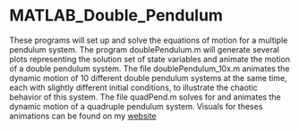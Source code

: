 # MATLAB_Double_Pendulum
These programs will set up and solve the equations of motion for a multiple pendulum system. The program doublePendulum.m will generate several plots representing the solution set of state variables and animate the motion of a double pendulum system. The file doublePendulum_10x.m animates the dynamic motion of 10 different double pendulum systems at the same time, each with slightly different initial conditions, to illustrate the chaotic behavior of this system. The file quadPend.m solves for and animates the dynamic motion of a quadruple pendulum system. Visuals for theses animations can be found on my [website](https://www.louiscaves.com/Simulations)
